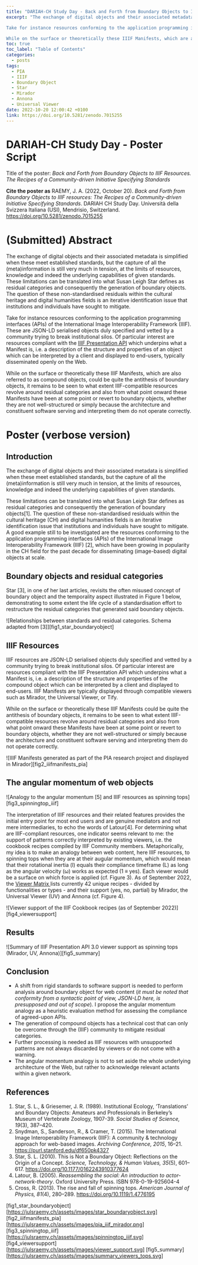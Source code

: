 ```yaml
---
title: "DARIAH-CH Study Day - Back and Forth from Boundary Objects to IIIF Resources (Poster Script)"
excerpt: "The exchange of digital objects and their associated metadata is simplified when these meet established standards, but the capture of all the (meta)information is still very much in tension, at the limits of resources, knowledge and indeed the underlying capabilities of given standards. These limitations can be translated into what Susan Leigh Star defines as residual categories and consequently the generation of boundary objects. The question of these non-standardised residuals within the cultural heritage and digital humanities fields is an iterative identification issue that institutions and individuals have sought to mitigate. 

Take for instance resources conforming to the application programming interfaces (APIs) of the International Image Interoperability Framework (IIIF). These are JSON-LD serialised objects duly specified and vetted by a community trying to break institutional silos. Of particular interest are resources compliant with the IIIF Presentation API which underpins what a Manifest is, i.e. a description of the structure and properties of an object which can be interpreted by a client and displayed to end-users, typically disseminated openly on the Web.

While on the surface or theoretically these IIIF Manifests, which are also referred to as compound objects, could be quite the antithesis of boundary objects, it remains to be seen to what extent IIIF-compatible resources revolve around residual categories and also from what point onward these Manifests have been at some point or revert to boundary objects, whether they are not well-structured or simply because the architecture and constituent software serving and interpreting them do not operate correctly."
toc: true
toc_label: "Table of Contents"
categories:
  - posts
tags:
  - PIA
  - IIIF
  - Boundary Object
  - Star
  - Mirador
  - Annona
  - Universal Viewer
date: 2022-10-20 12:00:42 +0100
link: https://doi.org/10.5281/zenodo.7015255
---
```


# DARIAH-CH Study Day - Poster Script

Title of the poster: _Back and Forth from Boundary Objects to IIIF Resources. The Recipes of a Community-driven Initiative Specifying Standards_

**Cite the poster as**
RAEMY, J. A. (2022, October 20). _Back and Forth from Boundary Objects to IIIF resources: The Recipes of a Community-driven Initiative Specifying Standards_. DARIAH CH Study Day. Università della Svizzera Italiana (USI), Mendrisio, Switzerland. https://doi.org/10.5281/zenodo.7015255

# (Submitted) Abstract

The exchange of digital objects and their associated metadata is simplified when these meet established standards, but the capture of all the (meta)information is still very much in tension, at the limits of resources, knowledge and indeed the underlying capabilities of given standards. These limitations can be translated into what Susan Leigh Star defines as residual categories and consequently the generation of boundary objects. The question of these non-standardised residuals within the cultural heritage and digital humanities fields is an iterative identification issue that institutions and individuals have sought to mitigate. 

Take for instance resources conforming to the application programming interfaces (APIs) of the International Image Interoperability Framework (IIIF). These are JSON-LD serialised objects duly specified and vetted by a community trying to break institutional silos. Of particular interest are resources compliant with the [IIIF Presentation API](https://iiif.io/api/presentation/3.0/) which underpins what a Manifest is, i.e. a description of the structure and properties of an object which can be interpreted by a client and displayed to end-users, typically disseminated openly on the Web.

While on the surface or theoretically these IIIF Manifests, which are also referred to as compound objects, could be quite the antithesis of boundary objects, it remains to be seen to what extent IIIF-compatible resources revolve around residual categories and also from what point onward these Manifests have been at some point or revert to boundary objects, whether they are not well-structured or simply because the architecture and constituent software serving and interpreting them do not operate correctly.

# Poster (verbose version)

## Introduction

The exchange of digital objects and their associated metadata is simplified when these meet established standards, but the capture of all the (meta)information is still very much in tension, at the limits of resources, knowledge and indeed the underlying capabilities of given standards.

These limitations can be translated into what Susan Leigh Star defines as residual categories and consequently the generation of boundary objects[1]. The question of these non-standardised residuals within the cultural heritage (CH) and digital humanities fields is an iterative identification issue that institutions and individuals have sought to mitigate. A good example still to be investigated are the resources conforming to the application programming interfaces (APIs) of the International Image Interoperability Framework (IIIF) [2], which have been growing in popularity in the CH field for the past decade for disseminating (image-based) digital objects at scale.

## Boundary objects and residual categories

Star [3], in one of her last articles, revisits the often misused concept of boundary object and the temporality aspect illustrated in Figure 1 below, demonstrating to some extent the life cycle of a standardisation effort to restructure the residual categories that generated said boundary objects.

![Relationships between standards and residual categories. Schema adapted from [3]][fig1_star_boundaryobject]

## IIIF Resources

IIIF resources are JSON-LD serialised objects duly specified and vetted by a community trying to break institutional silos. Of particular interest are resources compliant with the IIIF Presentation API which underpins what a Manifest is, i.e. a description of the structure and properties of the compound object which can be interpreted by a client and displayed to end-users. IIIF Manifests are typically displayed through compatible viewers such as Mirador, the Universal Viewer, or Tify.

While on the surface or theoretically these IIIF Manifests could be quite the antithesis of boundary objects, it remains to be seen to what extent IIIF-compatible resources revolve around residual categories and also from what point onward these Manifests have been at some point or revert to boundary objects, whether they are not well-structured or simply because the architecture and constituent software serving and interpreting them do not operate correctly.

![IIIF Manifests generated as part of the PIA research project and displayed in Mirador][fig2_iiifmanifests_pia]

## The angular momentum of web objects

![Analogy to the angular momentum [5] and IIIF resources as spinning tops][fig3_spinningtop_iiif]

The interpretation of IIIF resources and their related features provides the initial entry point for most end users and are genuine mediators and not mere intermediaries, to echo the words of Latour[4]. For determining what are IIIF-compliant resources, one indicator seems relevant to me: the support of patterns correctly interpreted by existing viewers, i.e. the cookbook recipes compiled by IIIF Community members. Metaphorically, my idea is to make an analogy between web content, here IIIF resources, to spinning tops when they are at their augular momentum, which would mean that their rotational inertia (Ι) equals their compliance timeframe (L) as long as the angular velocity (ω) works as expected (1 ≡ yes). Each viewer would be a surface on which force is applied (cf. Figure 3). As of September 2022, the [Viewer Matrix ](https://iiif.io/api/cookbook/recipe/matrix/) lists currently 42 unique recipes - divided by functionalities or types - and their support (yes, no, partial) by Mirador, the Universal Viewer (UV) and Annona (cf. Figure 4).

![Viewer support of the IIIF Cookbook recipes (as of September 2022)][fig4_viewersupport]

## Results

![Summary of IIIF Presentation API 3.0 viewer support as spinning tops (Mirador, UV, Annona)][fig5_summary]

## Conclusion

- A shift from rigid standards to software support is needed to perform analysis around boundary object for web content (*it must be noted that conformity from a syntactic point of view, JSON-LD here, is presupposed and out of scope*). I propose the angular momentum analogy as a heuristic evaluation method for assessing the compliance of agreed-upon APIs.
- The generation of compound objects has a technical cost that can only be overcome through the (IIIF) community to mitigate residual categories.
- Further processing is needed as IIIF resources with unsupported patterns are not always discarded by viewers or do not come with a warning.
- The angular momentum analogy is not to set aside the whole underlying architecture of the Web, but rather to acknowledge relevant actants within a given network.

## References

1. Star, S. L., & Griesemer, J. R. (1989). Institutional Ecology, ‘Translations’ and Boundary Objects: Amateurs and Professionals in Berkeley’s Museum of Vertebrate Zoology, 1907-39. _Social Studies of Science, 19_(3), 387–420.
2. Snydman, S., Sanderson, R., & Cramer, T. (2015). The International Image Interoperability Framework (IIIF): A community & technology approach for web-based images. _Archiving Conference, 2015_, 16–21. https://purl.stanford.edu/df650pk4327
3. Star, S. L. (2010). This is Not a Boundary Object: Reflections on the Origin of a Concept. _Science, Technology, & Human Values, 35_(5), 601–617. https://doi.org/10.1177/0162243910377624
4. Latour, B. (2005). _Reassembling the social: An introduction to actor-network-theory_. Oxford University Press. ISBN 978-0-19-925604-4
5. Cross, R. (2013). The rise and fall of spinning tops. _American Journal of Physics, 81_(4), 280–289. https://doi.org/10.1119/1.4776195


[fig1_star_boundaryobject][https://julsraemy.ch/assets/images/star_boundaryobject.svg]
[fig2_iiifmanifests_pia][https://julsraemy.ch/assets/images/pia_iiif_mirador.png]
[fig3_spinningtop_iiif][https://julsraemy.ch/assets/images/spinningtop_iiif.svg]
[fig4_viewersupport][https://julsraemy.ch/assets/images/viewer_support.svg]
[fig5_summary][https://julsraemy.ch/assets/images/summary_viewers_tops.svg]